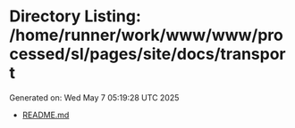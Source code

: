 # Directory Listing: /home/runner/work/www/www/processed/sl/pages/site/docs/transport
Generated on: Wed May  7 05:19:28 UTC 2025

- [README.md](README.md)
